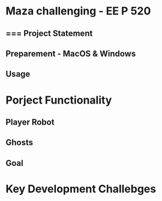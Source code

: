 # Maza challenging - EE P 520
===
Project Statement
---

Preparement - MacOS & Windows
---

Usage
---

Porject Functionality
===

Player Robot
---

Ghosts
---

Goal
---

Key Development Challebges
===

